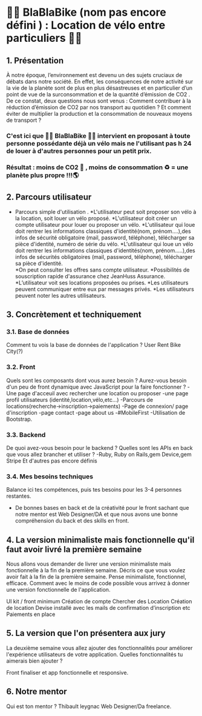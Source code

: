 # :biking_man:  BlaBlaBike (nom pas encore défini ) : Location de vélo entre particuliers  :biking_woman:

## 1. Présentation

À notre époque, l’environnement est devenu un des sujets cruciaux de débats dans notre société. 
En effet, les conséquences de notre activité sur la vie de la planète sont de plus en plus désastreuses et en particulier d’un point de vue de la  surconsommation et de la quantité d’émission de CO2 . 
De ce constat, deux questions nous sont venus : Comment contribuer à la réduction d’émission de CO2 par nos transport au quotidien ?
Et comment éviter de multiplier la production et la consommation de nouveaux moyens de transport ?

### C'est ici que :biking_man: BlaBlaBike :biking_woman: intervient en proposant à toute personne possédante déjà un vélo mais ne l'utilisant pas h 24 de louer à d'autres personnes pour un petit prix.
### Résultat : moins de CO2 :no_entry_sign: , moins de consommation :recycle: = une planète plus propre !!!:earth_americas:

## 2. Parcours utilisateur

* Parcours simple d'utilisation .
	*L'utilisateur peut soit proposer son vélo à la location, soit louer un vélo proposé.
 *L'utilisateur doit créer un compte utilisateur pour louer ou proposer un 	vélo.
	*L'utilisateur qui loue doit rentrer les informations classiques d'identité(nom, prénom....),des infos de sécurité obligatoire (mail, password, téléphone), télécharger sa pièce d'identité, numéro de série du vélo.
	*L'utilisateur qui loue un vélo doit rentrer les informations classiques d'identités(nom, prénom.....),des infos de sécurités obligatoires (mail, password, téléphone), télécharger sa pièce d'identité.	
 *On peut consulter les offres sans compte utilisateur.	
 *Possibilités de souscription rapide d'assurance chez JeanHuss Assurance.	
 *L’utilisateur voit ses locations proposées ou prises.
 *Les utilisateurs peuvent communiquer entre eux par messages privés.
 *Les utilisateurs peuvent noter les autres utilisateurs.

## 3. Concrètement et techniquement

### 3.1. Base de données
Comment tu vois la base de données de l'application ?
User
Rent 
Bike
City(?)

### 3.2. Front
Quels sont les composants dont vous aurez besoin ? Aurez-vous besoin d'un peu de front dynamique avec JavaScript pour la faire fonctionner ? 
-Une page d'acceuil avec rechercher une location ou proposer
-une page profil utilisateurs (identité,location,vélo,etc...)
-Parcours de locations(recherche->inscription->paiements)
-Page de connexion/ page d'inscription
-page contact 
-page about us 
-#MobileFirst
-Utilisation de Bootstrap.


### 3.3. Backend
De quoi avez-vous besoin pour le backend ? Quelles sont les APIs en back que vous allez brancher et utiliser ?
-Ruby, Ruby on Rails,gem Device,gem Stripe
Et d'autres pas encore définis 

### 3.4. Mes besoins techniques
Balance ici tes compétences, puis tes besoins pour les 3-4 personnes restantes.
- De bonnes bases en back et de la créativité pour le front sachant que notre mentor est Web Designer/DA et que nous avons une bonne compréhension du back et des skills en front.

## 4. La version minimaliste mais fonctionnelle qu'il faut avoir livré la première semaine
Nous allons vous demander de livrer une version minimaliste mais fonctionnelle à la fin de la première semaine. Décris ce que vous voulez avoir fait à la fin de la première semaine. Pense minimaliste, fonctionnel, efficace. Comment avec le moins de code possible vous arrivez à donner une version fonctionnelle de l'application. 

UI kit / front minimum 
Création de compte
Chercher des Location
Création de location
Devise installé avec les mails de confirmation d’inscription etc
Paiements en place 



## 5. La version que l'on présentera aux jury
La deuxième semaine vous allez ajouter des fonctionnalités pour améliorer l'expérience utilisateurs de votre application. Quelles fonctionnalités tu aimerais bien ajouter ?

Front finaliser et app fonctionnelle et responsive.


## 6. Notre mentor
Qui est ton mentor ?
Thibault leygnac Web Designer/Da freelance.
